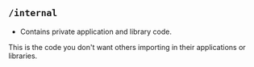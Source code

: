 ## `/internal`

- Contains private application and library code.

This is the code you don't want others importing in their applications or libraries.

